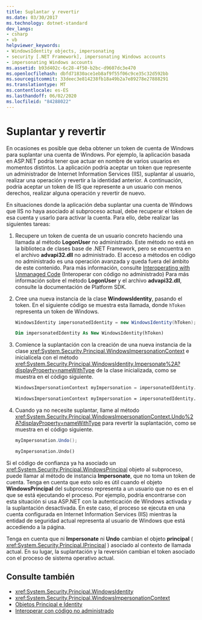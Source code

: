 ```yaml
---
title: Suplantar y revertir
ms.date: 03/30/2017
ms.technology: dotnet-standard
dev_langs:
- csharp
- vb
helpviewer_keywords:
- WindowsIdentity objects, impersonating
- security [.NET Framework], impersonating Windows accounts
- impersonating Windows accounts
ms.assetid: b93d402c-6c28-4f50-b2bc-d9607dc3e470
ms.openlocfilehash: dbfd71830ace1eb8af9f55f06c9ce35c32d592bb
ms.sourcegitcommit: 33deec3e814238fb18a49b2a7e89278e27888291
ms.translationtype: MT
ms.contentlocale: es-ES
ms.lasthandoff: 06/02/2020
ms.locfileid: "84288022"
---
```

# <a name="impersonating-and-reverting"></a>Suplantar y revertir
En ocasiones es posible que deba obtener un token de cuenta de Windows para suplantar una cuenta de Windows. Por ejemplo, la aplicación basada en ASP.NET podría tener que actuar en nombre de varios usuarios en momentos distintos. La aplicación podría aceptar un token que represente un administrador de Internet Information Services (IIS), suplantar al usuario, realizar una operación y revertir a la identidad anterior. A continuación, podría aceptar un token de IIS que represente a un usuario con menos derechos, realizar alguna operación y revertir de nuevo.  
  
 En situaciones donde la aplicación deba suplantar una cuenta de Windows que IIS no haya asociado al subproceso actual, debe recuperar el token de esa cuenta y usarlo para activar la cuenta. Para ello, debe realizar las siguientes tareas:  
  
1. Recupere un token de cuenta de un usuario concreto haciendo una llamada al método **LogonUser** no administrado. Este método no está en la biblioteca de clases base de .NET Framework, pero se encuentra en el archivo **advapi32.dll** no administrado. El acceso a métodos en código no administrado es una operación avanzada y queda fuera del ámbito de este contenido. Para más información, consulte [Interoperating with Unmanaged Code](../../framework/interop/index.md) (Interoperar con código no administrado) Para más información sobre el método **LogonUser** y el archivo **advapi32.dll**, consulte la documentación de Platform SDK.  
  
2. Cree una nueva instancia de la clase **WindowsIdentity**, pasando el token. En el siguiente código se muestra esta llamada, donde `hToken` representa un token de Windows.  
  
    ```csharp  
    WindowsIdentity impersonatedIdentity = new WindowsIdentity(hToken);  
    ```  
  
    ```vb  
    Dim impersonatedIdentity As New WindowsIdentity(hToken)  
    ```  
  
3. Comience la suplantación con la creación de una nueva instancia de la clase <xref:System.Security.Principal.WindowsImpersonationContext> e inicialícela con el método <xref:System.Security.Principal.WindowsIdentity.Impersonate%2A?displayProperty=nameWithType> de la clase inicializada, como se muestra en el código siguiente.  
  
    ```csharp  
    WindowsImpersonationContext myImpersonation = impersonatedIdentity.Impersonate();  
    ```  
  
    ```vb  
    WindowsImpersonationContext myImpersonation = impersonatedIdentity.Impersonate()  
    ```  
  
4. Cuando ya no necesite suplantar, llame al método <xref:System.Security.Principal.WindowsImpersonationContext.Undo%2A?displayProperty=nameWithType> para revertir la suplantación, como se muestra en el código siguiente.  
  
    ```csharp  
    myImpersonation.Undo();  
    ```  
  
    ```vb  
    myImpersonation.Undo()  
    ```  
  
 Si el código de confianza ya ha asociado un <xref:System.Security.Principal.WindowsPrincipal> objeto al subproceso, puede llamar al método de instancia **Impersonate**, que no toma un token de cuenta. Tenga en cuenta que esto solo es útil cuando el objeto **WindowsPrincipal** del subproceso representa a un usuario que no es en el que se está ejecutando el proceso. Por ejemplo, podría encontrarse con esta situación si usa ASP.NET con la autenticación de Windows activada y la suplantación desactivada. En este caso, el proceso se ejecuta en una cuenta configurada en Internet Information Services (IIS) mientras la entidad de seguridad actual representa al usuario de Windows que está accediendo a la página.  
  
 Tenga en cuenta que ni **Impersonate** ni **Undo** cambian el objeto **principal** ( <xref:System.Security.Principal.IPrincipal> ) asociado al contexto de llamada actual. En su lugar, la suplantación y la reversión cambian el token asociado con el proceso de sistema operativo actual.  
  
## <a name="see-also"></a>Consulte también

- <xref:System.Security.Principal.WindowsIdentity>
- <xref:System.Security.Principal.WindowsImpersonationContext>
- [Objetos Principal e Identity](principal-and-identity-objects.md)
- [Interoperar con código no administrado](../../framework/interop/index.md)
